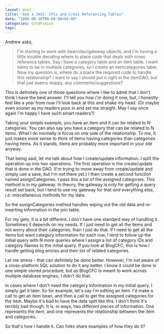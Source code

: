 ```yaml
---
layout: post
title: "Ask a Jedi: CFCs and Cross Referencing Tables"
date: "2006-08-10T09:08:00+06:00"
categories: ColdFusion 
tags: 
---
```


Andrew asks, 

<blockquote>
I'm starting to work with bean/dao/gateway objects, and I'm having a little trouble deciding where to place code that deals with cross reference tables.  Say i have a category table and an item table.   I want items to be in multiple categories, so I create an itemcategories table.  Now my question is, where do a place the required code to handle this relationship?  I want to say i should put it right in the itemDAO, but that just seems sloppy, any comments/suggestions?
</blockquote>

This is definitely one of those questions where I like to admit that I don't think I have the best answer. I'll tell you how <i>I'm</i> doing it now, but, I honestly feel like a year from now I'll look back at this and shake my head. (Or maybe even sooner as my readers pour in and set me straight. May I say once again I'm happy I have such smart readers?)
<!--more-->
Taking your simple example, you have an item and it can be related to N categories. You can also say you have a category that can be related to N items. What I do normally is focus on one side of the relationship. To me, it just makes more sense to think of items having categories than categories having items. As it stands, items are probably more important in your site anyway. 

That being said, let me talk about how I create/update information. I split the operation up into two operations. The first operation is the create/update that is done in the DAO. (I'm trying to move away from create/update and simply use a save, but I'm not there yet.) I then create a second function named assignCategories. I pass this a list of the assigned categories. This method is in my gateway. In theory, the gateway is only for getting a query result set back, but I tend to use my gateway for that <i>and</i> everything else, i.e. miscellaneous methods for my data. 

So the assignCategories method handles wiping out the old data and re-inserting information in the join table. 

For my gets, it is a bit different. I don't have one standard way of handling it. Sometimes it depends on my needs. If I just need to get all the items and not worry about their categories, than I just do that. If I need to get all the items but want category information for each row, I tend to follow up the initial query with N more queries where I assign a list of category IDs and category Names to the initial query. If you look at BlogCFC, this is how I handle getting blog entries and their list of related categories.

Let me stress - that can definitely be done better. However, I'm not aware of a cross-platform SQL solution to do it any better. I know it could be done in one simple stored procedure, but as BlogCFC is meant to work across multiple database engines, I didn't do that. 

In cases where I don't need the category information in my initial query, I simply get it later. So for example, let's say I'm editing an item. I'd make a call to get an item bean, and then a call to get the assigned categories for the  item. Maybe it's bad to have the data split like this. I don't think it's terribly bad though. It is, in ways, two different pieces of information. One represents the item, and one represents the relationship between the item and categories.

So that's how I handle it. Can folks share examples of how they do it?